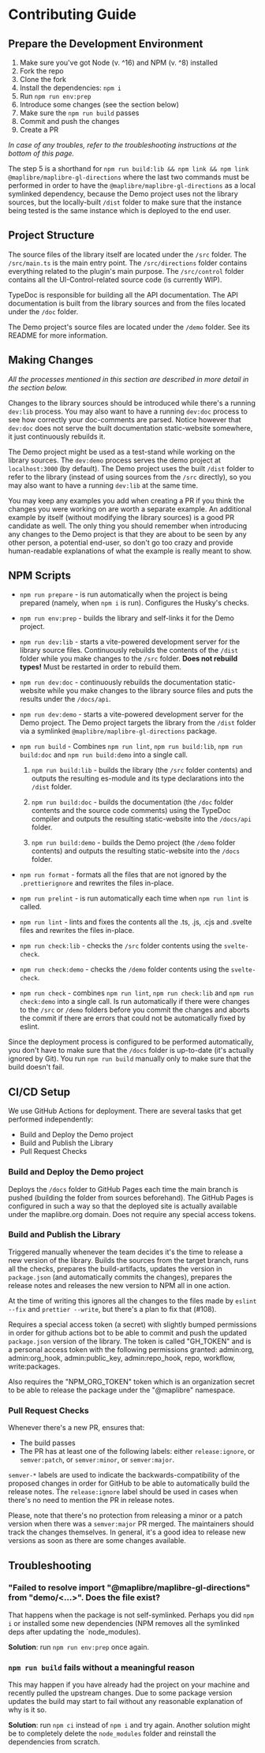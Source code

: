 # Contributing Guide

## Prepare the Development Environment

1. Make sure you've got Node (v. ^16) and NPM (v. ^8) installed
2. Fork the repo
3. Clone the fork
4. Install the dependencies: `npm i`
5. Run `npm run env:prep`
6. Introduce some changes (see the section below)
7. Make sure the `npm run build` passes
8. Commit and push the changes
9. Create a PR

_In case of any troubles, refer to the troubleshooting instructions at the bottom of this page._

The step 5 is a shorthand for `npm run build:lib && npm link && npm link @maplibre/maplibre-gl-directions` where the last two commands must be performed in order to have the `@maplibre/maplibre-gl-directions` as a local symlinked dependency, because the Demo project uses not the library sources, but the locally-built `/dist` folder to make sure that the instance being tested is the same instance which is deployed to the end user.

## Project Structure

The source files of the library itself are located under the `/src` folder. The `/src/main.ts` is the main entry point. The `/src/directions` folder contains everything related to the plugin's main purpose. The `/src/control` folder contains all the UI-Control-related source code (is currently WIP).

TypeDoc is responsible for building all the API documentation. The API documentation is built from the library sources and from the files located under the `/doc` folder.

The Demo project's source files are located under the `/demo` folder. See its README for more information.

## Making Changes

_All the processes mentioned in this section are described in more detail in the section below._

Changes to the library sources should be introduced while there's a running `dev:lib` process. You may also want to have a running `dev:doc` process to see how correctly your doc-comments are parsed. Notice however that `dev:doc` does not serve the built documentation static-website somewhere, it just continuously rebuilds it.

The Demo project might be used as a test-stand while working on the library sources. The `dev:demo` process serves the demo project at `localhost:3000` (by default). The Demo project uses the built `/dist` folder to refer to the library (instead of using sources from the `/src` directly), so you may also want to have a running `dev:lib` at the same time.

You may keep any examples you add when creating a PR if you think the changes you were working on are worth a separate example. An additional example by itself (without modifying the library sources) is a good PR candidate as well. The only thing you should remember when introducing any changes to the Demo project is that they are about to be seen by any other person, a potential end-user, so don't go too crazy and provide human-readable explanations of what the example is really meant to show.

## NPM Scripts

- `npm run prepare` - is run automatically when the project is being prepared (namely, when `npm i` is run). Configures the Husky's checks.

- `npm run env:prep` - builds the library and self-links it for the Demo project.

- `npm run dev:lib` - starts a vite-powered development server for the library source files. Continuously rebuilds the contents of the `/dist` folder while you make changes to the `/src` folder. **Does not rebuild types!** Must be restarted in order to rebuild them.

- `npm run dev:doc` - continuously rebuilds the documentation static-website while you make changes to the library source files and puts the results under the `/docs/api`.

- `npm run dev:demo` - starts a vite-powered development server for the Demo project. The Demo project targets the library from the `/dist` folder via a symlinked `@maplibre/maplibre-gl-directions` package.

- `npm run build` - Combines `npm run lint`, `npm run build:lib`, `npm run build:doc` and `npm run build:demo` into a single call.

  1. `npm run build:lib` - builds the library (the `/src` folder contents) and outputs the resulting es-module and its type declarations into the `/dist` folder.

  2. `npm run build:doc` - builds the documentation (the `/doc` folder contents and the source code comments) using the TypeDoc compiler and outputs the resulting static-website into the `/docs/api` folder.

  3. `npm run build:demo` - builds the Demo project (the `/demo` folder contents) and outputs the resulting static-website into the `/docs` folder.

- `npm run format` - formats all the files that are not ignored by the `.prettierignore` and rewrites the files in-place.

- `npm run prelint` - is run automatically each time when `npm run lint` is called.

- `npm run lint` - lints and fixes the contents all the .ts, .js, .cjs and .svelte files and rewrites the files in-place.

- `npm run check:lib` - checks the `/src` folder contents using the `svelte-check`.

- `npm run check:demo` - checks the `/demo` folder contents using the `svelte-check`.

- `npm run check` - combines `npm run lint`, `npm run check:lib` and `npm run check:demo` into a single call. Is run automatically if there were changes to the `/src` or `/demo` folders before you commit the changes and aborts the commit if there are errors that could not be automatically fixed by eslint.

Since the deployment process is configured to be performed automatically, you don't have to make sure that the `/docs` folder is up-to-date (it's actually ignored by Git). You run `npm run build` manually only to make sure that the build doesn't fail.

## CI/CD Setup

We use GitHub Actions for deployment. There are several tasks that get performed independently:

- Build and Deploy the Demo project
- Build and Publish the Library
- Pull Request Checks

### Build and Deploy the Demo project

Deploys the `/docs` folder to GitHub Pages each time the main branch is pushed (building the folder from sources beforehand). The GitHub Pages is configured in such a way so that the deployed site is actually available under the maplibre.org domain. Does not require any special access tokens.

### Build and Publish the Library

Triggered manually whenever the team decides it's the time to release a new version of the library. Builds the sources from the target branch, runs all the checks, prepares the build-artifacts, updates the version in `package.json` (and automatically commits the changes), prepares the release notes and releases the new version to NPM all in one action.

At the time of writing this ignores all the changes to the files made by `eslint --fix` and `prettier --write`, but there's a plan to fix that (#108).

Requires a special access token (a secret) with slightly bumped permissions in order for github actions bot to be able to commit and push the updated `package.json` version of the library. The token is called "GH_TOKEN" and is a personal access token with the following permissions granted: admin:org, admin:org_hook, admin:public_key, admin:repo_hook, repo, workflow, write:packages.

Also requires the "NPM_ORG_TOKEN" token which is an organization secret to be able to release the package under the "@maplibre" namespace.

### Pull Request Checks

Whenever there's a new PR, ensures that:

- The build passes
- The PR has at least one of the following labels: either `release:ignore`, or `semver:patch`, or `semver:minor`, or `semver:major`.

`semver-*` labels are used to indicate the backwards-compatibility of the proposed changes in order for GitHub to be able to automatically build the release notes. The `release:ignore` label should be used in cases when there's no need to mention the PR in release notes.

Please, note that there's no protection from releasing a minor or a patch version when there was a `semver:major` PR merged. The maintainers should track the changes themselves. In general, it's a good idea to release new versions as soon as there are some changes available.

## Troubleshooting

### "Failed to resolve import "@maplibre/maplibre-gl-directions" from "demo/<...>". Does the file exist?

That happens when the package is not self-symlinked. Perhaps you did `npm i` or installed some new dependencies (NPM removes all the symlinked deps after updating the `node_modules).

**Solution**: run `npm run env:prep` once again.

### `npm run build` fails without a meaningful reason

This may happen if you have already had the project on your machine and recently pulled the upstream changes. Due to some package version updates the build may start to fail without any reasonable explanation of why is it so.

**Solution**: run `npm ci` instead of `npm i` and try again. Another solution might be to completely delete the `node_modules` folder and reinstall the dependencies from scratch.
